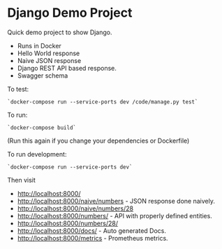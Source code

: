 # Django Demo Project

Quick demo project to show Django.

- Runs in Docker
- Hello World response
- Naive JSON response
- Django REST API based response.
- Swagger schema

To test:

    `docker-compose run --service-ports dev /code/manage.py test`

To run:

    `docker-compose build`

(Run this again if you change your dependencies or Dockerfile)

To run development:

    `docker-compose run --service-ports dev`

Then visit

- <http://localhost:8000/>
- <http://localhost:8000/naive/numbers> - JSON response done naively.
- <http://localhost:8000/naive/numbers/28>
- <http://localhost:8000/numbers/> - API with properly defined entities.
- <http://localhost:8000/numbers/28/>
- <http://localhost:8000/docs/> - Auto generated Docs.
- <http://localhost:8000/metrics> - Prometheus metrics.
